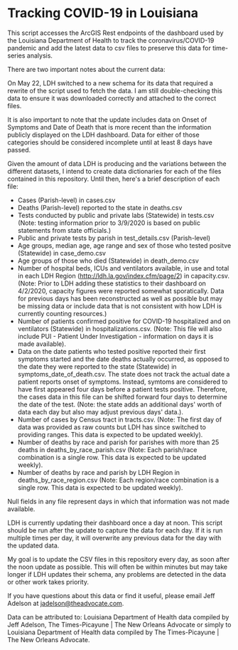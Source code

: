 # Tracking COVID-19 in Louisiana

This script accesses the ArcGIS Rest endpoints of the dashboard used by the Louisiana Department of Health to track the coronavirus/COVID-19 pandemic and add the latest data to csv files to preserve this data for time-series analysis.

There are two important notes about the current data:

On May 22, LDH switched to a new schema for its data that required a rewrite of the script used to fetch the data. I am still double-checking this data to ensure it was downloaded correctly and attached to the correct files.

It is also important to note that the update includes data on Onset of Symptoms and Date of Death that is more recent than the information publicly displayed on the LDH dashboard. Data for either of those categories should be considered incomplete until at least 8 days have passed.

Given the amount of data LDH is producing and the variations between the different datasets, I intend to create data dictionaries for each of the files contained in this repository. Until then, here's a brief description of each file: <br>
* Cases (Parish-level) in cases.csv
* Deaths (Parish-level) reported to the state in deaths.csv
* Tests conducted by public and private labs (Statewide) in tests.csv (Note: testing information prior to 3/9/2020 is based on public statements from state officials.)
* Public and private tests by parish in test_details.csv (Parish-level)
* Age groups, median age, age range and sex of those who tested positve (Statewide) in case_demo.csv
* Age groups of those who died (Statewide) in death_demo.csv
* Number of hospital beds, ICUs and ventilators available, in use and total in each LDH Region (http://ldh.la.gov/index.cfm/page/2) in capacity.csv. (Note: Prior to LDH adding these statistics to their dashboard on 4/2/2020, capacity figures were reported somewhat sporatically. Data for previous days has been reconstructed as well as possible but may be missing data or include data that is not consistent with how LDH is currently counting resources.)
* Number of patients confirmed positive for COVID-19 hospitalized and on ventilators (Statewide) in hospitalizations.csv. (Note: This file will also include PUI - Patient Under Investigation - information on days it is made available).
* Data on the date patients who tested positive reported their first symptoms started and the date deaths actually occurred, as opposed to the date they were reported to the state (Statewide) in symptoms_date_of_death.csv. The state does not track the actual date a patient reports onset of symptoms. Instead, symtoms are considered to have first appeared four days before a patient tests positive. Therefore, the cases data in this file can be shifted forward four days to determine the date of the test. (Note: the state adds an additional days' worth of data each day but also may adjust previous days' data.).
* Number of cases by Census tract in tracts.csv. (Note: The first day of data was provided as raw counts but LDH has since switched to providing ranges. This data is expected to be updated weekly).
* Number of deaths by race and parish for parishes with more than 25 deaths in deaths_by_race_parish.csv (Note: Each parish/race combination is a single row. This data is expected to be updated weekly).
* Number of deaths by race and parish by LDH Region in deaths_by_race_region.csv (Note: Each region/race combination is a single row. This data is expected to be updated weekly).

Null fields in any file represent days in which that information was not made available.

LDH is currently updating their dashboard once a day at noon. This script should be run after the update to capture the data for each day. If it is run multiple times per day, it will overwrite any previous data for the day with the updated data.

My goal is to update the CSV files in this repository every day, as soon after the noon update as possible. This will often be within minutes but may take longer if LDH updates their schema, any problems are detected in the data or other work takes priority.

If you have questions about this data or find it useful, please email Jeff Adelson at jadelson@theadvocate.com.

Data can be attributed to: Louisiana Department of Health data compiled by Jeff Adelson, The Times-Picayune | The New Orleans Advocate or simply to Louisiana Department of Health data compiled by The Times-Picayune | The New Orleans Advocate.
